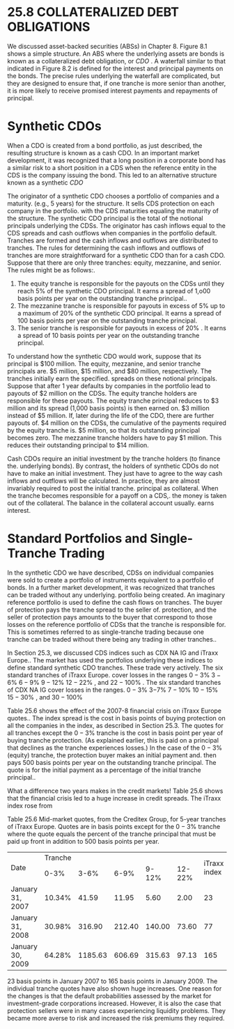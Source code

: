 # 25.8 COLLATERALIZED DEBT OBLIGATIONS  

We discussed asset-backed securities (ABSs) in Chapter 8. Figure 8.1 shows a simple structure. An ABS where the underlying assets are bonds is known as a collateralized debt obligation, or $C D O$ . A waterfall similar to that indicated in Figure 8.2 is defined for the interest and principal payments on the bonds. The precise rules underlying the waterfall are complicated, but they are designed to ensure that, if one tranche is more senior than another, it is more likely to receive promised interest payments and repayments of principal.  

# Synthetic CDOs  

When a CDO is created from a bond portfolio, as just described, the resulting structure is known as a cash CDO. In an important market development, it was recognized that a long position in a corporate bond has a similar risk to a short position in a CDS when the reference entity in the CDS is the company issuing the bond. This led to an alternative structure known as a synthetic $C D O$  

The originator of a synthetic CDO chooses a portfolio of companies and a maturity. (e.g., 5 years) for the structure. It sells CDS protection on each company in the portfolio. with the CDS maturities equaling the maturity of the structure. The synthetic CDO principal is the total of the notional principals underlying the CDSs. The originator has cash inflows equal to the CDS spreads and cash outflows when companies in the portfolio default. Tranches are formed and the cash inflows and outflows are distributed to tranches. The rules for determining the cash inflows and outflows of tranches are more straightforward for a synthetic CDO than for a cash CDO. Suppose that there are only three tranches: equity, mezzanine, and senior. The rules might be as follows:.  

1. The equity tranche is responsible for the payouts on the CDSs until they reach $5\%$ of the synthetic CDO principal. It earns a spread of 1,o00 basis points per year on the outstanding tranche principal..   
2. The mezzanine tranche is responsible for payouts in excess of $5\%$ up to a maximum of $20\%$ of the synthetic CDO principal. It earns a spread of 100 basis points per year on the outstanding tranche principal.   
3. The senior tranche is responsible for payouts in excess of $20\%$ . It earns a spread of 10 basis points per year on the outstanding tranche principal.  

To understand how the synthetic CDO would work, suppose that its principal is $\$100$ million. The equity, mezzanine, and senior tranche principals are. $\$5$ million, $\$15$ million, and $\$80$ million, respectively. The tranches initially earn the specified. spreads on these notional principals. Suppose that after 1 year defaults by companies in the portfolio lead to payouts of $\$2$ million on the CDSs. The equity tranche holders are responsible for these payouts. The equity tranche principal reduces to $\$3$ million and its spread (1,000 basis points) is then earned on. $\$3$ million instead of $\$5$ million. If, later during the life of the CDO, there are further payouts of. $\$4$ million on the CDSs, the cumulative of the payments required by the equity tranche is. $\$5$ million, so that its outstanding principal becomes zero. The mezzanine tranche holders have to pay $\$1$ million. This reduces their outstanding principal to $\$14$ million.  

Cash CDOs require an initial investment by the tranche holders (to finance the. underlying bonds). By contrast, the holders of synthetic CDOs do not have to make an initial investment. They just have to agree to the way cash inflows and outflows will be calculated. In practice, they are almost invariably required to post the initial tranche. principal as collateral. When the tranche becomes responsible for a payoff on a CDS,. the money is taken out of the collateral. The balance in the collateral account usually. earns interest.  

# Standard Portfolios and Single-Tranche Trading  

In the synthetic CDO we have described, CDSs on individual companies were sold to create a portfolio of instruments equivalent to a portfolio of bonds. In a further market development, it was recognized that tranches can be traded without any underlying. portfolio being created. An imaginary reference portfolio is used to define the cash flows on tranches. The buyer of protection pays the tranche spread to the seller of. protection, and the seller of protection pays amounts to the buyer that correspond to those losses on the reference portfolio of CDSs that the tranche is responsible for. This is sometimes referred to as single-tranche trading because one tranche can be traded without there being any trading in other tranches..  

In Section 25.3, we discussed CDS indices such as CDX NA IG and iTraxx Europe.. The market has used the portfolios underlying these indices to define standard synthetic CDO tranches. These trade very actively. The six standard tranches of iTraxx Europe. cover losses in the ranges $0{-}3\%$ $3{-}6\%$ $6{-}9\%$ $9-12\%$ $12-22\%$ , and $22{-}100\%$ . The six standard tranches of CDX NA IG cover losses in the ranges. $0{-}3\%$ $3\mathrm{-}7\%$ $7-10\%$ $10{-}15\%$ $15{-}30\%$ , and $30{-}100\%$  

Table 25.6 shows the effect of the 2007-8 financial crisis on iTraxx Europe quotes.. The index spread is the cost in basis points of buying protection on all the companies in the index, as described in Section 25.3. The quotes for all tranches except the $0{-}3\%$ tranche is the cost in basis point per year of buying tranche protection. (As explained earlier, this is paid on a principal that declines as the tranche experiences losses.) In the case of the $0{-}3\%$ (equity) tranche, the protection buyer makes an initial payment and. then pays 500 basis points per year on the outstanding tranche principal. The quote is for the initial payment as a percentage of the initial tranche principal..  

What a difference two years makes in the credit markets! Table 25.6 shows that the financial crisis led to a huge increase in credit spreads. The iTraxx index rose from  

Table 25.6  Mid-market quotes, from the Creditex Group, for 5-year tranches of iTraxx Europe. Quotes are in basis points except for the $0{-}3\%$ tranche where the quote equals the percent of the tranche principal that must be paid up front in addition to 500 basis points per year.   


<html><body><table><tr><td rowspan="2">Date</td><td colspan="5">Tranche</td><td rowspan="2">iTraxx index</td></tr><tr><td>0-3%</td><td>3-6%</td><td>6-9%</td><td>9-12%</td><td>12-22%</td></tr><tr><td>January 31, 2007</td><td>10.34%</td><td>41.59</td><td>11.95</td><td>5.60</td><td>2.00</td><td>23</td></tr><tr><td>January 31, 2008</td><td>30.98%</td><td>316.90</td><td>212.40</td><td>140.00</td><td>73.60</td><td>77</td></tr><tr><td>January 30, 2009</td><td>64.28%</td><td>1185.63</td><td>606.69</td><td>315.63</td><td>97.13</td><td>165</td></tr></table></body></html>  

23 basis points in January 2007 to 165 basis points in January 2009. The individual tranche quotes have also shown huge increases. One reason for the changes is that the default probabilities assessed by the market for investment-grade corporations increased. However, it is also the case that protection sellers were in many cases experiencing liquidity problems. They became more averse to risk and increased the risk premiums they required.  
